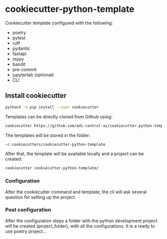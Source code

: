 # cookiecutter-python-template

Cookiecutter template configured with the following:

- poetry
- pytest
- ruff
- pydantic
- fastapi
- mypy
- bandit
- pre-commit
- jupyterlab (optional)
- CLI

## Install cookiecutter

```bash
python3 -m pip install --user cookiecutter
```

Templates can be directly cloned from Github using:

```bash
cookiecutter https://github.com/adi-central-ai/cookiecutter-python-template.git
```

The templates will be stored in the folder:

```bash
~/.cookiecutters/cookiecutter-python-template
```

After that, the template will be available locally and a project can be created:

```bash
cookiecutter cookiecutter-python-template/
```

### Configuration

After the cookiecutter command and template, the cli will ask several question for setting up the project.

### Post configuration

After the configuration steps a folder with the python development project will be created (project_folder), with all the configurations.
It is a ready to use poetry project...
